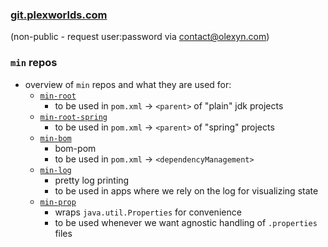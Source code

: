 ### [git.plexworlds.com](http://git.plexworlds.com)

(non-public - request user:password via contact@olexyn.com)



### `min` repos

- overview of `min` repos and what they are used for:
  - [`min-root`](https://github.com/IO42630/min-root)
    - to be used in `pom.xml` -> `<parent>` of "plain" jdk projects
  - [`min-root-spring`](https://github.com/IO42630/min-root-spring)
    - to be used in `pom.xml` -> `<parent>` of "spring" projects
  - [`min-bom`](https://github.com/IO42630/min-bom) 
    - bom-pom
    - to be used in `pom.xml` -> `<dependencyManagement>`
  - [`min-log`](https://github.com/IO42630/min-log)
    - pretty log printing
    - to be used in apps where we rely on the log for visualizing state
  - [`min-prop`](https://github.com/IO42630/min-prop)
    - wraps  `java.util.Properties` for convenience
    - to be used whenever we want agnostic handling of `.properties` files
